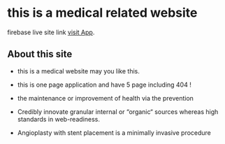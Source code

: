 # this is a medical related website

firebase live site link [visit App](https://health-caree.web.app/home).

## About this site
-   this is a medical website may you like this.

-   this is one page application and have 5 page including 404 !

-   the maintenance or improvement of health via the prevention

-   Credibly innovate granular internal or “organic“ sources whereas high standards in web-readiness.

-   Angioplasty with stent placement is a minimally invasive procedure 
